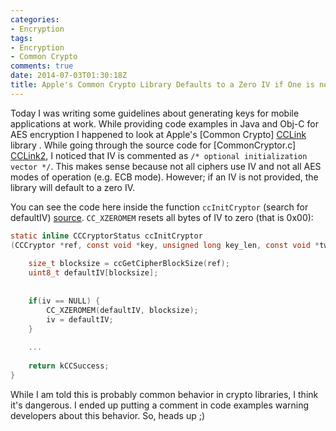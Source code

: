 ```yaml
---
categories:
- Encryption
tags:
- Encryption
- Common Crypto
comments: true
date: 2014-07-03T01:30:18Z
title: Apple's Common Crypto Library Defaults to a Zero IV if One is not Provided
---
```


Today I was writing some guidelines about generating keys for mobile applications at work. While providing code examples in Java and Obj-C for AES encryption I happened to look at Apple's [Common Crypto] [CCLink] library . While going through the source code for [CommonCryptor.c] [CCLink2], I noticed that IV is commented as ``/* optional initialization vector */``. This makes sense because not all ciphers use IV and not all AES modes of operation (e.g. ECB mode). However; if an IV is not provided, the library will default to a zero IV.

You can see the code here inside the function ``ccInitCryptor`` (search for defaultIV) [source][CCLink2]. ``CC_XZEROMEM`` resets all bytes of IV to zero (that is 0x00):

``` c
static inline CCCryptorStatus ccInitCryptor
(CCCryptor *ref, const void *key, unsigned long key_len, const void *tweak_key, const void *iv) {
   
    size_t blocksize = ccGetCipherBlockSize(ref);
    uint8_t defaultIV[blocksize];
    
    
    if(iv == NULL) {
        CC_XZEROMEM(defaultIV, blocksize);
        iv = defaultIV;
    }
    
    ...
    
    return kCCSuccess;
}

```

While I am told this is probably common behavior in crypto libraries, I think it's dangerous. I ended up putting a comment in code examples warning developers about this behavior. So, heads up ;)

[CCLink]: http://opensource.apple.com/source/CommonCrypto/CommonCrypto-60049/lib/
[CCLink2]: http://opensource.apple.com/source/CommonCrypto/CommonCrypto-60049/lib/CommonCryptor.c

